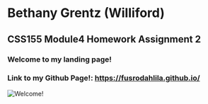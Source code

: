# Bethany Grentz (Williford)
## CSS155 Module4 Homework Assignment 2

### Welcome to my landing page! 

### Link to my Github Page!: https://fusrodahlila.github.io/

![Welcome!](https://i.pinimg.com/564x/66/a3/e7/66a3e7f29bb7d7d3bc6fb1616296dc4e.jpg)
